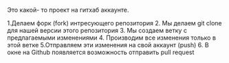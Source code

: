 Это какой- то проект на гитхаб аккаунте.

1.Делаем форк (fork) интресующего репозитория
2. Мы делаем git clone для нашей версии этого репозитория
3. Мы создаем ветку с предлагаемыми изменениями
4. Производим все изменения только в этой ветке
5.Отправляем эти изменения на свой аккаунт (push)
6. В окне на Github появляется возможность отправить pull request
